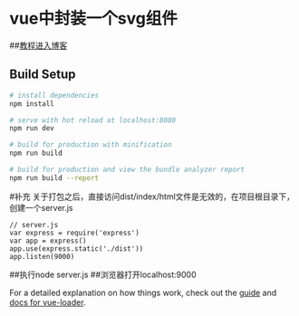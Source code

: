 # vue中封装一个svg组件
##[教程进入博客](https://www.cnblogs.com/Jiangchuanwei/p/9386792.html)
## Build Setup

``` bash
# install dependencies
npm install

# serve with hot reload at localhost:8080
npm run dev

# build for production with minification
npm run build

# build for production and view the bundle analyzer report
npm run build --report
```
#补充
关于打包之后，直接访问dist/index/html文件是无效的，在项目根目录下，创建一个server.js
```
// server.js
var express = require('express')
var app = express()
app.use(express.static('./dist'))
app.listen(9000)

```
##执行node server.js
##浏览器打开localhost:9000

For a detailed explanation on how things work, check out the [guide](http://vuejs-templates.github.io/webpack/) and [docs for vue-loader](http://vuejs.github.io/vue-loader).
